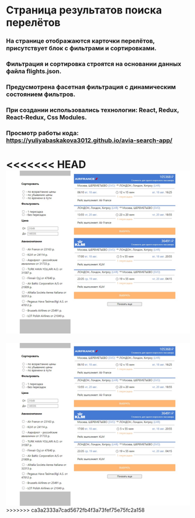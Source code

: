 # Cтраница результатов поиска перелётов

### На странице отображаются карточки перелётов, присутствует блок с фильтрами и сортировками.
### Фильтрация и сортировка строятся на основании данных файла flights.json.
### Предусмотрена фасетная фильтрация с динамическим состоянием фильтров.
### При создании использовались технологии: React, Redux, React-Redux, Css Modules.
### Просмотр работы кода: https://yuliyabaskakova3012.github.io/avia-search-app/

<<<<<<< HEAD
<img src='./src/assets/avia-search.jpg' alt='avia-search-image'>
=======
<img src='./src/assets/avia-search1.jpg' alt='avia-search-image'>
>>>>>>> ca3a2333a7cad5672fb4f3a73fef75e75fc2a158
